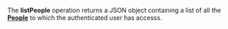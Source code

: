 <a name="listPeople"></a>The **listPeople** operation returns a JSON object containing a list of all the <a href="#people">**People**</a> to which the authenticated user has accesss.
